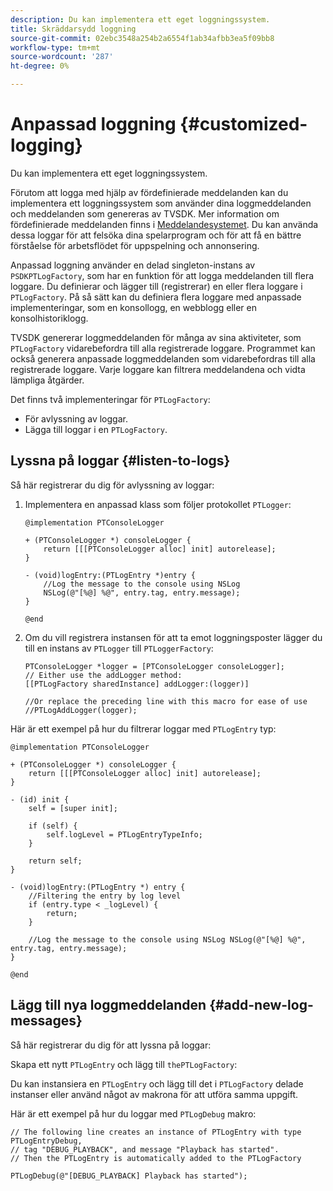 ```yaml
---
description: Du kan implementera ett eget loggningssystem.
title: Skräddarsydd loggning
source-git-commit: 02ebc3548a254b2a6554f1ab34afbb3ea5f09bb8
workflow-type: tm+mt
source-wordcount: '287'
ht-degree: 0%

---
```


# Anpassad loggning {#customized-logging}

Du kan implementera ett eget loggningssystem.

Förutom att logga med hjälp av fördefinierade meddelanden kan du implementera ett loggningssystem som använder dina loggmeddelanden och meddelanden som genereras av TVSDK. Mer information om fördefinierade meddelanden finns i [Meddelandesystemet](https://help.adobe.com/en_US/primetime/psdk/ios/index.html#PSDKs-concept-The_Notification_System). Du kan använda dessa loggar för att felsöka dina spelarprogram och för att få en bättre förståelse för arbetsflödet för uppspelning och annonsering.

Anpassad loggning använder en delad singleton-instans av `PSDKPTLogFactory`, som har en funktion för att logga meddelanden till flera loggare. Du definierar och lägger till (registrerar) en eller flera loggare i `PTLogFactory`. På så sätt kan du definiera flera loggare med anpassade implementeringar, som en konsollogg, en webblogg eller en konsolhistoriklogg.

TVSDK genererar loggmeddelanden för många av sina aktiviteter, som `PTLogFactory` vidarebefordra till alla registrerade loggare. Programmet kan också generera anpassade loggmeddelanden som vidarebefordras till alla registrerade loggare. Varje loggare kan filtrera meddelandena och vidta lämpliga åtgärder.

Det finns två implementeringar för `PTLogFactory`:

* För avlyssning av loggar.
* Lägga till loggar i en `PTLogFactory`.

## Lyssna på loggar {#listen-to-logs}

Så här registrerar du dig för avlyssning av loggar:
1. Implementera en anpassad klass som följer protokollet `PTLogger`:

   ```
   @implementation PTConsoleLogger 
   
   + (PTConsoleLogger *) consoleLogger { 
       return [[[PTConsoleLogger alloc] init] autorelease]; 
   } 
   
   - (void)logEntry:(PTLogEntry *)entry { 
       //Log the message to the console using NSLog  
       NSLog(@"[%@] %@", entry.tag, entry.message); 
   } 
   
   @end
   ```

1. Om du vill registrera instansen för att ta emot loggningsposter lägger du till en instans av `PTLogger` till `PTLoggerFactory`:

   ```
   PTConsoleLogger *logger = [PTConsoleLogger consoleLogger]; 
   // Either use the addLogger method: 
   [[PTLogFactory sharedInstance] addLogger:(logger)] 
   
   //Or replace the preceding line with this macro for ease of use 
   //PTLogAddLogger(logger); 
   ```

<!--<a id="example_3738B5A8B4C048D28695E62297CF39E3"></a>-->

Här är ett exempel på hur du filtrerar loggar med `PTLogEntry` typ:

```
@implementation PTConsoleLogger 
 
+ (PTConsoleLogger *) consoleLogger { 
    return [[[PTConsoleLogger alloc] init] autorelease]; 
} 
 
- (id) init { 
    self = [super init]; 
 
    if (self) { 
        self.logLevel = PTLogEntryTypeInfo; 
    } 
 
    return self; 
} 
 
- (void)logEntry:(PTLogEntry *) entry { 
    //Filtering the entry by log level  
    if (entry.type < _logLevel) { 
        return; 
    } 
 
    //Log the message to the console using NSLog NSLog(@"[%@] %@", entry.tag, entry.message); 
} 
 
@end
```

## Lägg till nya loggmeddelanden {#add-new-log-messages}

Så här registrerar du dig för att lyssna på loggar:

Skapa ett nytt `PTLogEntry` och lägg till `thePTLogFactory`:

Du kan instansiera en `PTLogEntry` och lägg till det i `PTLogFactory` delade instanser eller använd något av makrona för att utföra samma uppgift.

Här är ett exempel på hur du loggar med `PTLogDebug` makro:

<!--<a id="example_F014436E1686468F941F4EBD1A21B18E"></a>-->

```
// The following line creates an instance of PTLogEntry with type PTLogEntryDebug, 
// tag "DEBUG_PLAYBACK", and message "Playback has started". 
// Then the PTLogEntry is automatically added to the PTLogFactory  
 
PTLogDebug(@"[DEBUG_PLAYBACK] Playback has started");
```
